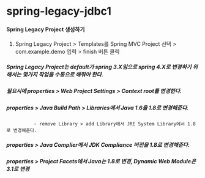 # spring-legacy-jdbc1

#### Spring Legacy Project 생성하기 
1.  Spring Legacy Project > Templates를 Spring MVC Project 선택 > com.example.demo 입력 > finish 버튼 클릭 

##### Spring Legacy Project는 default가 spring 3.X임으로 spring 4.X로 변경하기 위해서는 몇가지 작업을 수동으로 해줘야 한다. 

##### 필요시에 properties > Web Project Settings > Context root를 변경한다. 
##### properties > Java Build Path > Libraries에서 Java 1.6을 1.8로 변경해준다. 
              - remove Library > add Library에서 JRE System Library에서 1.8로 변경해준다.
##### properties > Java Complier에서 JDK Compliance 버전을 1.8로 변경해준다. 
##### properties > Project Facets에서 Java는 1.8로 변경, Dynamic Web Module은 3.1로 변경
